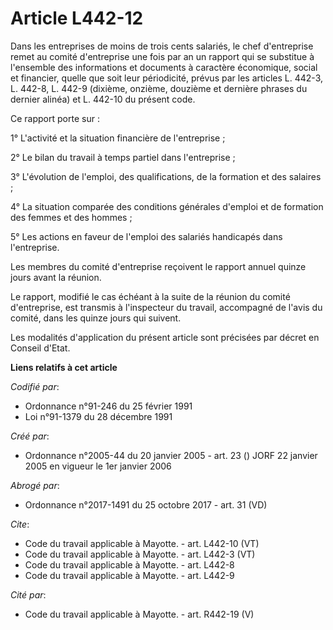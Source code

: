# Article L442-12

Dans les entreprises de moins de trois cents salariés, le chef d'entreprise remet au comité d'entreprise une fois par an un
rapport qui se substitue à l'ensemble des informations et documents à caractère économique, social et financier, quelle que
soit leur périodicité, prévus par les articles L. 442-3, L. 442-8, L. 442-9 (dixième, onzième, douzième et dernière phrases
du dernier alinéa) et L. 442-10 du présent code.

Ce rapport porte sur :

1° L'activité et la situation financière de l'entreprise ;

2° Le bilan du travail à temps partiel dans l'entreprise ;

3° L'évolution de l'emploi, des qualifications, de la formation et des salaires ;

4° La situation comparée des conditions générales d'emploi et de formation des femmes et des hommes ;

5° Les actions en faveur de l'emploi des salariés handicapés dans l'entreprise.

Les membres du comité d'entreprise reçoivent le rapport annuel quinze jours avant la réunion.

Le rapport, modifié le cas échéant à la suite de la réunion du comité d'entreprise, est transmis à l'inspecteur du travail,
accompagné de l'avis du comité, dans les quinze jours qui suivent.

Les modalités d'application du présent article sont précisées par décret en Conseil d'Etat.

**Liens relatifs à cet article**

_Codifié par_:

  - Ordonnance n°91-246 du 25 février 1991
  - Loi n°91-1379 du 28 décembre 1991

_Créé par_:

  - Ordonnance n°2005-44 du 20 janvier 2005 - art. 23 () JORF 22 janvier 2005 en vigueur le 1er janvier 2006

_Abrogé par_:

  - Ordonnance n°2017-1491 du 25 octobre 2017 - art. 31 (VD)

_Cite_:

  - Code du travail applicable à Mayotte. - art. L442-10 (VT)
  - Code du travail applicable à Mayotte. - art. L442-3 (VT)
  - Code du travail applicable à Mayotte. - art. L442-8
  - Code du travail applicable à Mayotte. - art. L442-9

_Cité par_:

  - Code du travail applicable à Mayotte. - art. R442-19 (V)
